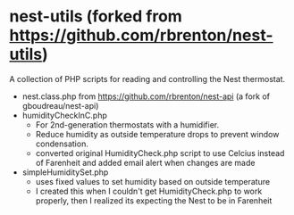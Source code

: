 nest-utils (forked from https://github.com/rbrenton/nest-utils)
==========

A collection of PHP scripts for reading and controlling the Nest thermostat.
- nest.class.php from https://github.com/rbrenton/nest-api (a fork of gboudreau/nest-api)
- humidityCheckInC.php 
  - For 2nd-generation thermostats with a humidifier.  
  - Reduce humidity as outside temperature drops to prevent window condensation.
  - converted original HumidityCheck.php script to use Celcius instead of Farenheit and added email alert when changes are made
- simpleHumiditySet.php
  - uses fixed values to set humidity based on outside temperature
  - I created this when I couldn't get HumidityCheck.php to work properly, then I realized its expecting the Nest to be in Farenheit
